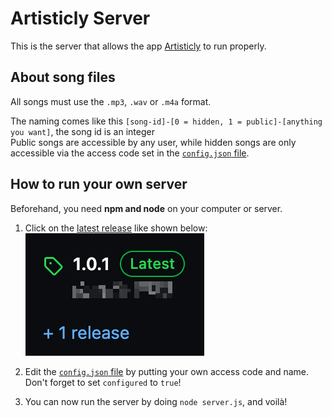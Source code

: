 # Artisticly Server
This is the server that allows the app [Artisticly](https://github.com/lumaa-dev/ArtisticlyClient) to run properly.

## About song files
All songs must use the `.mp3`, `.wav` or `.m4a` format.

The naming comes like this `[song-id]-[0 = hidden, 1 = public]-[anything you want]`, the song id is an integer\
Public songs are accessible by any user, while hidden songs are only accessible via the access code set in the [`config.json` file](config.json).

## How to run your own server
Beforehand, you need **npm and node** on your computer or server.

1. Click on the [latest release](https://github.com/lumaa-dev/ArtisticlyServer/releases/latest) like shown below:\
[![Latest release of a GitHub repository](./README_data/latest_release.png)](https://github.com/lumaa-dev/ArtisticlyServer/releases/latest)

2. Edit the [`config.json` file](config.json) by putting your own access code and name. Don't forget to set `configured` to `true`!

3. You can now run the server by doing `node server.js`, and voilà!